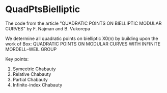 # QuadPtsBielliptic
The code from the article "QUADRATIC POINTS ON BIELLIPTIC MODULAR CURVES" by F. Najman and B. Vukorepa

We determine all quadratic points on bielliptic X0(n) by building upon the work of Box: QUADRATIC POINTS ON MODULAR CURVES WITH INFINITE MORDELL–WEIL GROUP

Key points:
  1) Symeetric Chabauty
  2) Relative Chabauty
  3) Partial Chabauty
  4) Infinite-index Chabauty
